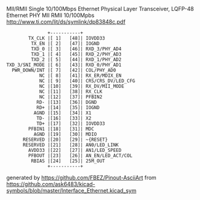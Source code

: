 MII/RMII Single 10/100Mbps Ethernet Physical Layer Transceiver, LQFP-48
Ethernet PHY MII RMII 10/100Mpbs
http://www.ti.com/lit/ds/symlink/dp83848c.pdf


	               +-----------+
	        TX_CLK |[ 1]   [48]| IOVDD33
	         TX_EN |[ 2]   [47]| IOGND
	         TXD_0 |[ 3]   [46]| RXD_3/PHY_AD4
	         TXD_1 |[ 4]   [45]| RXD_2/PHY_AD3
	         TXD_2 |[ 5]   [44]| RXD_1/PHY_AD2
	TXD_3/SNI_MODE |[ 6]   [43]| RXD_0/PHY_AD1
	  PWR_DOWN/INT |[ 7]   [42]| COL/PHY_AD0
	            NC |[ 8]   [41]| RX_ER/MDIX_EN
	            NC |[ 9]   [40]| CRS/CRS_DV/LED_CFG
	            NC |[10]   [39]| RX_DV/MII_MODE
	            NC |[11]   [38]| RX_CLK
	            NC |[12]   [37]| PFBIN2
	           RD- |[13]   [36]| DGND
	           RD+ |[14]   [35]| IOGND
	          AGND |[15]   [34]| X1
	           TD- |[16]   [33]| X2
	           TD+ |[17]   [32]| IOVDD33
	        PFBIN1 |[18]   [31]| MDC
	          AGND |[19]   [30]| MDIO
	      RESERVED |[20]   [29]| ~{RESET}
	      RESERVED |[21]   [28]| AN0/LED_LINK
	        AVDD33 |[22]   [27]| AN1/LED_SPEED
	        PFBOUT |[23]   [26]| AN_EN/LED_ACT/COL
	         RBIAS |[24]   [25]| 25M_OUT
	               +-----------+


generated by https://github.com/FBEZ/Pinout-AsciiArt from https://github.com/ask6483/kicad-symbols/blob/master/Interface_Ethernet.kicad_sym